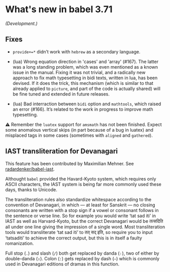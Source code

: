 # What's new in babel 3.71

*(Development.)*

## Fixes

* `provide+=*` didn’t work with `hebrew` as a secondary language.

* (lua) Wrong equation direction in 'cases' and 'array' (#167). The
  latter was a long standing problem, which was even mentioned as a
  known issue in the manual. Fixing it was not trivial, and a radically
  new approach to fix math typesetting in bidi texts, written in lua,
  has been devised. If it does the trick, this mechanism (which is
  similar to that already applied to `picture`, and part of the code is
  actually shared) will be fine tuned and extended in future releases.

* (lua) Bad interraction between `bidi` option and `mathtools`, which
  raised an error (#166). It’s related to the work in progress to
  improve math typesetting.
  
⚠ Remember the `luatex` support for `amsmath` has not been finished.
Expect some anomalous vertical skips (in part because of a bug in
luatex) and misplaced tags in some cases (sometimes with `aligned` and
`gathered`).

## IAST transliteration for Devanagari

This feature has been contributed by Maximilian Mehner. See
[radardenker/babel-iast]( https://github.com/radardenker/babel-iast).

Althought `babel` provided the Havard-Kyoto system, which requires only
ASCII characters, the IAST system is being far more commonly used these
days, thanks to Unicode.

The transliteration rules also standardize whitespace according to the
convention of Devanagari, in which — at least for Sanskrit — no
closing consonants are written with a stop sign if a vowel or consonant
follows in the sentence or verse line. So for example you would write
‘tat sad iti’ in IAST as well as Harvard-Kyoto, but the correct
Devanagari would be तत्सदिति all under one line giving the impression
of a single word. Most transliteration tools would transliterate ‘tat
sad iti’ to तत् सद् इति, so require you to input ‘tatsaditi’ to
achieve the correct output, but this is in itself a faulty
romanization.

Full stop (`.`) and slash (`/`) both get replaced by danda (`।`), two
of either by double-danda (`॥`). Colon (`:`) gets replaced by dash
(`–`) which is commonly used in Devanagari editions of dramas in this
function.


